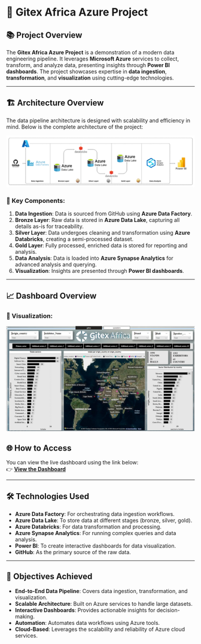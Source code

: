 # 🚀 Gitex Africa Azure Project

## 📚 Project Overview
The **Gitex Africa Azure Project** is a demonstration of a modern data engineering pipeline. It leverages **Microsoft Azure** services to collect, transform, and analyze data, presenting insights through **Power BI dashboards**. The project showcases expertise in **data ingestion**, **transformation**, and **visualization** using cutting-edge technologies.

---

## 🏗️ Architecture Overview
The data pipeline architecture is designed with scalability and efficiency in mind. Below is the complete architecture of the project:

![Architecture](images/Architecture.png)

### 🔑 Key Components:
1. **Data Ingestion**: Data is sourced from GitHub using **Azure Data Factory**.
2. **Bronze Layer**: Raw data is stored in **Azure Data Lake**, capturing all details as-is for traceability.
3. **Silver Layer**: Data undergoes cleaning and transformation using **Azure Databricks**, creating a semi-processed dataset.
4. **Gold Layer**: Fully processed, enriched data is stored for reporting and analysis.
5. **Data Analysis**: Data is loaded into **Azure Synapse Analytics** for advanced analysis and querying.
6. **Visualization**: Insights are presented through **Power BI dashboards**.

---
## 📈 Dashboard Overview  
### 📍 Visualization:  
![Alt Text](images/dash_1.jpg)

## 🌐 How to Access  
You can view the live dashboard using the link below:  
👉 **[View the Dashboard](https://app.powerbi.com/reportEmbed?reportId=58133c80-8efa-4e6a-bab1-b691351494df&autoAuth=true&ctid=04d6a2f0-64b2-4e71-b348-646401d08ee8)**  

---

## 🛠️ Technologies Used
- **Azure Data Factory**: For orchestrating data ingestion workflows.
- **Azure Data Lake**: To store data at different stages (bronze, silver, gold).
- **Azure Databricks**: For data transformation and processing.
- **Azure Synapse Analytics**: For running complex queries and data analysis.
- **Power BI**: To create interactive dashboards for data visualization.
- **GitHub**: As the primary source of the raw data.

---

## 🎯 Objectives Achieved
- **End-to-End Data Pipeline**: Covers data ingestion, transformation, and visualization.
- **Scalable Architecture**: Built on Azure services to handle large datasets.
- **Interactive Dashboards**: Provides actionable insights for decision-making.
- **Automation**: Automates data workflows using Azure tools.
- **Cloud-Based**: Leverages the scalability and reliability of Azure cloud services.
